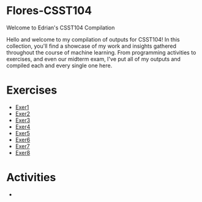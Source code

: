 # Flores-CSST104
Welcome to Edrian's CSST104 Compilation

Hello and welcome to my compilation of outputs for CSST104!
In this collection, you'll find a showcase of my work and insights gathered throughout the course of machine learning. 
From programming activities to exercises, and even our midterm exam,
I've put all of my outputs and compiled each and every single one here. 


# Exercises
- <a href="Colab Notebooks/Exercises/3A-FLORES-EXER1.ipynb">Exer1 </a>  
- <a href="Colab Notebooks/Exercises/3A-FLORES-EXER2.ipynb">Exer2 </a>	
- <a href="Colab Notebooks/Exercises/3A-FLORES-EXER3.ipynb">Exer3 </a>	
- <a href="Colab Notebooks/Exercises/3A-FLORES-EXER4.ipynb">Exer4 </a>	
- <a href="Colab Notebooks/Exercises/3A-FLORES-EXER5.ipynb">Exer5 </a>	
- <a href="Colab Notebooks/Exercises/3A-FLORES-EXER6.ipynb">Exer6 </a>	
- <a href="Colab Notebooks/Exercises/3A-FLORES-EXER7.ipynb">Exer7 </a>	
- <a href="Colab Notebooks/Exercises/3A-FLORES-EXER8.ipynb">Exer8 </a>	


# Activities
- 
